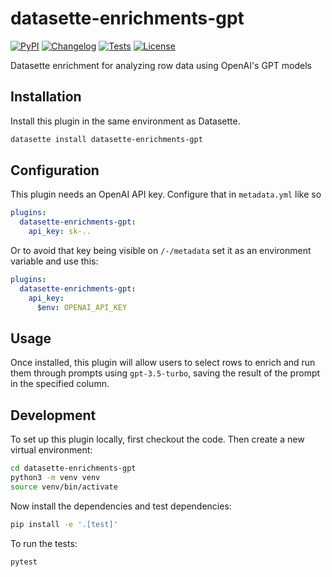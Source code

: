 # datasette-enrichments-gpt

[![PyPI](https://img.shields.io/pypi/v/datasette-enrichments-gpt.svg)](https://pypi.org/project/datasette-enrichments-gpt/)
[![Changelog](https://img.shields.io/github/v/release/datasette/datasette-enrichments-gpt?include_prereleases&label=changelog)](https://github.com/datasette/datasette-enrichments-gpt/releases)
[![Tests](https://github.com/datasette/datasette-enrichments-gpt/workflows/Test/badge.svg)](https://github.com/datasette/datasette-enrichments-gpt/actions?query=workflow%3ATest)
[![License](https://img.shields.io/badge/license-Apache%202.0-blue.svg)](https://github.com/datasette/datasette-enrichments-gpt/blob/main/LICENSE)

Datasette enrichment for analyzing row data using OpenAI's GPT models

## Installation

Install this plugin in the same environment as Datasette.
```bash
datasette install datasette-enrichments-gpt
```
## Configuration

This plugin needs an OpenAI API key. Configure that in `metadata.yml` like so
```yaml
plugins:
  datasette-enrichments-gpt:
    api_key: sk-..
```
Or to avoid that key being visible on `/-/metadata` set it as an environment variable and use this:
```yaml
plugins:
  datasette-enrichments-gpt:
    api_key:
      $env: OPENAI_API_KEY
```

## Usage

Once installed, this plugin will allow users to select rows to enrich and run them through prompts using `gpt-3.5-turbo`, saving the result of the prompt in the specified column.

## Development

To set up this plugin locally, first checkout the code. Then create a new virtual environment:
```bash
cd datasette-enrichments-gpt
python3 -m venv venv
source venv/bin/activate
```
Now install the dependencies and test dependencies:
```bash
pip install -e '.[test]'
```
To run the tests:
```bash
pytest
```
